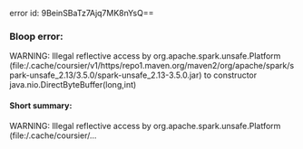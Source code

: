 error id: 9BeinSBaTz7Ajq7MK8nYsQ==
### Bloop error:

WARNING: Illegal reflective access by org.apache.spark.unsafe.Platform (file:<HOME>/.cache/coursier/v1/https/repo1.maven.org/maven2/org/apache/spark/spark-unsafe_2.13/3.5.0/spark-unsafe_2.13-3.5.0.jar) to constructor java.nio.DirectByteBuffer(long,int)
#### Short summary: 

WARNING: Illegal reflective access by org.apache.spark.unsafe.Platform (file:<HOME>/.cache/coursier/...